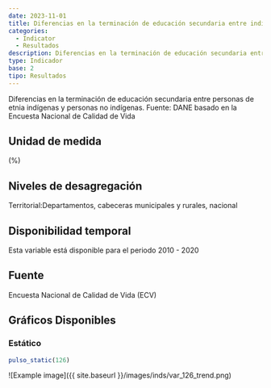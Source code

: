 ```yaml
---
date: 2023-11-01
title: Diferencias en la terminación de educación secundaria entre indígenas y no indígenas( zona )
categories:
  - Indicator
  - Resultados
description: Diferencias en la terminación de educación secundaria entre indígenas y no indígenas
type: Indicador
base: 2
tipo: Resultados
--- 
```


Diferencias en la terminación de educación secundaria entre personas de etnia indígenas y personas no indígenas.
Fuente: DANE basado en la Encuesta Nacional de Calidad de Vida

## Unidad de medida
(%)

## Niveles de desagregación
Territorial:Departamentos, cabeceras municipales y rurales, nacional

## Disponibilidad temporal
Esta variable está disponible para el periodo 2010 - 2020

## Fuente
Encuesta Nacional de Calidad de Vida (ECV)

## Gráficos Disponibles

### Estático

``` R
pulso_static(126)
```

![Example image]({{ site.baseurl }}/images/inds/var_126_trend.png)